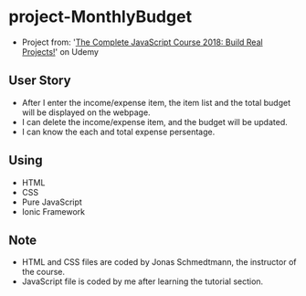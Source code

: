 # project-MonthlyBudget
* Project from: '[The Complete JavaScript Course 2018: Build Real Projects!](https://www.udemy.com/the-complete-javascript-course/)' on Udemy

## User Story
* After I enter the income/expense item, the item list and the total budget will be displayed on the webpage.
* I can delete the income/expense item, and the budget will be updated.
* I can know the each and total expense persentage.

## Using
* HTML
* CSS
* Pure JavaScript
* Ionic Framework

## Note
* HTML and CSS files are coded by Jonas Schmedtmann, the instructor of the course.
* JavaScript file is coded by me after learning the tutorial section.
